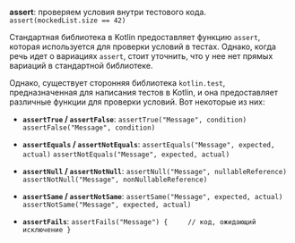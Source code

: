 **assert**: проверяем условия внутри тестового кода.
`assert(mockedList.size == 42)`

Cтандартная библиотека в Kotlin предоставляет функцию `assert`, которая используется для проверки условий в тестах. Однако, когда речь идет о вариациях `assert`, стоит уточнить, что у нее нет прямых вариаций в стандартной библиотеке.

Однако, существует сторонняя библиотека `kotlin.test`, предназначенная для написания тестов в Kotlin, и она предоставляет различные функции для проверки условий. Вот некоторые из них:

- **`assertTrue` / `assertFalse`**:
`assertTrue("Message", condition)`
`assertFalse("Message", condition)`
    
- **`assertEquals` / `assertNotEquals`**:
`assertEquals("Message", expected, actual)`
`assertNotEquals("Message", expected, actual)`
    
- **`assertNull` / `assertNotNull`**:
`assertNull("Message", nullableReference)`
`assertNotNull("Message", nonNullableReference)`
    
- **`assertSame` / `assertNotSame`**:
`assertSame("Message", expected, actual)`
`assertNotSame("Message", expected, actual)`
    
- **`assertFails`**:
`assertFails("Message") {     // код, ожидающий исключение }`

